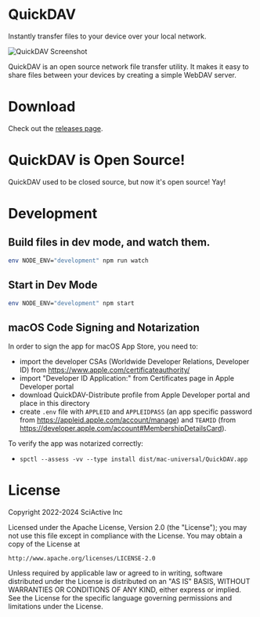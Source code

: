 # QuickDAV

Instantly transfer files to your device over your local network.

![QuickDAV Screenshot](https://sciactive.com/wp-content/uploads/2022/09/quickdav-screen-dash-1024x681.png)

QuickDAV is an open source network file transfer utility. It makes it easy to share files between your devices by creating a simple WebDAV server.

# Download

Check out the [releases page](https://github.com/sciactive/quickdav/releases).

# QuickDAV is Open Source!

QuickDAV used to be closed source, but now it's open source! Yay!

# Development

## Build files in dev mode, and watch them.

```sh
env NODE_ENV="development" npm run watch
```

## Start in Dev Mode

```sh
env NODE_ENV="development" npm start
```

## macOS Code Signing and Notarization

In order to sign the app for macOS App Store, you need to:

- import the developer CSAs (Worldwide Developer Relations, Developer ID) from https://www.apple.com/certificateauthority/
- import "Developer ID Application:" from Certificates page in Apple Developer portal
- download QuickDAV-Distribute profile from Apple Developer portal and place in this directory
- create `.env` file with `APPLEID` and `APPLEIDPASS` (an app specific password from https://appleid.apple.com/account/manage) and `TEAMID` (from https://developer.apple.com/account#MembershipDetailsCard).

To verify the app was notarized correctly:

- `spctl --assess -vv --type install dist/mac-universal/QuickDAV.app`

# License

Copyright 2022-2024 SciActive Inc

Licensed under the Apache License, Version 2.0 (the "License");
you may not use this file except in compliance with the License.
You may obtain a copy of the License at

    http://www.apache.org/licenses/LICENSE-2.0

Unless required by applicable law or agreed to in writing, software
distributed under the License is distributed on an "AS IS" BASIS,
WITHOUT WARRANTIES OR CONDITIONS OF ANY KIND, either express or implied.
See the License for the specific language governing permissions and
limitations under the License.
